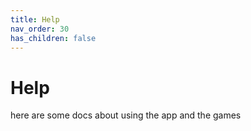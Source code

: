 ```yaml
---
title: Help
nav_order: 30
has_children: false
---
```


# Help

here are some docs about using the app and the games